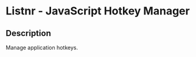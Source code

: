 Listnr - JavaScript Hotkey Manager
==================================

Description
-----------

Manage application hotkeys.
